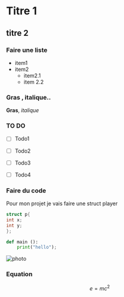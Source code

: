 # Titre 1
## titre 2
### Faire une liste
- item1
- item2
    - item2.1
    - item 2.2

### Gras , italique..

**Gras**, *italique*

### TO DO

-[ ] Todo1
- [ ] Todo2
- [ ] Todo3
- [ ] Todo4


### Faire du code

Pour mon projet je vais faire une struct player

````C 
struct p{
int x;
int y;
};
````
````Python
def main ():
    print("hello");
````

![photo](https://picsum.photos/seed/picsum/200/300)

### Equation
$$ e=mc^2 $$